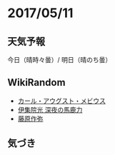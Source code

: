 # 2017/05/11

## 天気予報

今日（晴時々曇）/ 明日（晴のち曇）

## WikiRandom

* [カール・アウグスト・メビウス](https://ja.wikipedia.org/wiki/%E3%82%AB%E3%83%BC%E3%83%AB%E3%83%BB%E3%82%A2%E3%82%A6%E3%82%B0%E3%82%B9%E3%83%88%E3%83%BB%E3%83%A1%E3%83%93%E3%82%A6%E3%82%B9)
* [伊集院光 深夜の馬鹿力](https://ja.wikipedia.org/wiki/%E4%BC%8A%E9%9B%86%E9%99%A2%E5%85%89_%E6%B7%B1%E5%A4%9C%E3%81%AE%E9%A6%AC%E9%B9%BF%E5%8A%9B)
* [藤原作弥](https://ja.wikipedia.org/wiki/%E8%97%A4%E5%8E%9F%E4%BD%9C%E5%BC%A5)

## 気づき

